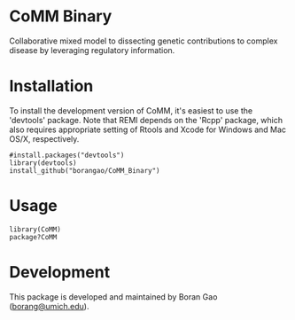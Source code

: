 CoMM Binary
===
Collaborative mixed model to dissecting genetic contributions to complex disease by leveraging regulatory information.

Installation 
===========

To install the development version of CoMM, it's easiest to use the 'devtools' package. Note that REMI depends on the 'Rcpp' package, which also requires appropriate setting of Rtools and Xcode for Windows and Mac OS/X, respectively.

```
#install.packages("devtools")
library(devtools)
install_github("borangao/CoMM_Binary")
```

Usage
===========
```
library(CoMM)
package?CoMM
```
Development
===========

This package is developed and maintained by Boran Gao (borang@umich.edu).
